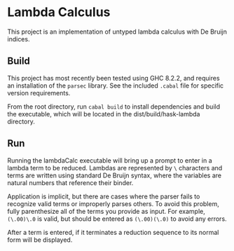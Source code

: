 # Lambda Calculus  
This project is an implementation of untyped lambda calculus with De Bruijn 
indices.  
  
## Build  
This project has most recently been tested using GHC 8.2.2, and requires an 
installation of the `parsec` library.  See the included `.cabal` file for 
specific version requirements.

From the root directory, run `cabal build` to install dependencies and build 
the executable, which will be located in the dist/build/hask-lambda 
directory.  

## Run  
Running the lambdaCalc executable will bring up a prompt to enter in a lambda 
term to be reduced.  Lambdas are represented by `\` characters and terms 
are written using standard De Bruijn syntax, where the variables are 
natural numbers that reference their binder.  
  
Application is implicit, but there are cases where the parser fails to 
recognize valid terms or improperly parses others.  To avoid this problem, 
fully parenthesize all of the terms you provide as input.  For example, 
`(\.00)\.0` is valid, but should be entered as `(\.00)(\.0)` to avoid any 
errors.  

After a term is entered, if it terminates a reduction sequence to its normal 
form will be displayed.  
